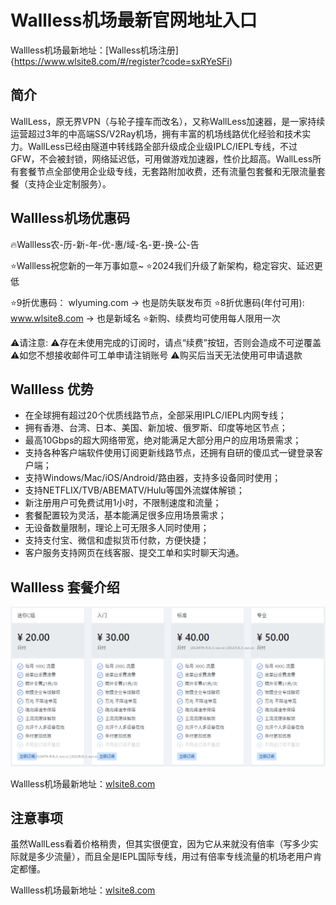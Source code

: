 # Wallless机场最新官网地址入口

Wallless机场最新地址：[Walless机场注册]{https://www.wlsite8.com/#/register?code=sxRYeSFi)

## 简介

WallLess，原无界VPN（与轮子撞车而改名），又称WallLess加速器，是一家持续运营超过3年的中高端SS/V2Ray机场，拥有丰富的机场线路优化经验和技术实力。WallLess已经由隧道中转线路全部升级成企业级IPLC/IEPL专线，不过GFW，不会被封锁，网络延迟低，可用做游戏加速器，性价比超高。WallLess所有套餐节点全部使用企业级专线，无套路附加收费，还有流量包套餐和无限流量套餐（支持企业定制服务）。

## Wallless机场优惠码

🔥Wallless农-历-新-年-优-惠/域-名-更-换-公-告

⭐️Wallless祝您新的一年万事如意~
⭐️2024我们升级了新架构，稳定容灾、延迟更低

⭐️9折优惠码： wlyuming.com    ->  也是防失联发布页
⭐️8折优惠码(年付可用):   www.wlsite8.com    ->  也是新域名
⭐️新购、续费均可使用每人限用一次

⚠️请注意: 
⚠️存在未使用完成的订阅时，请点“续费”按钮，否则会造成不可逆覆盖
⚠️如您不想接收邮件可工单申请注销账号
⚠️购买后当天无法使用可申请退款

## Wallless 优势

<ul>
<li>在全球拥有超过20个优质线路节点，全部采用IPLC/IEPL内网专线；</li>
<li>拥有香港、台湾、日本、美国、新加坡、俄罗斯、印度等地区节点；</li>
<li>最高10Gbps的超大网络带宽，绝对能满足大部分用户的应用场景需求；</li>
<li>支持各种客户端软件使用订阅更新线路节点，还拥有自研的傻瓜式一键登录客户端；</li>
<li>支持Windows/Mac/iOS/Android/路由器，支持多设备同时使用；</li>
<li>支持NETFLIX/TVB/ABEMATV/Hulu等国外流媒体解锁；</li>
<li>新注册用户可免费试用1小时，不限制速度和流量；</li>
<li>套餐配置较为灵活，基本能满足很多应用场景需求；</li>
<li>无设备数量限制，理论上可无限多人同时使用；</li>
<li>支持支付宝、微信和虚拟货币付款，方便快捷；</li>
<li>客户服务支持网页在线客服、提交工单和实时聊天沟通。</li>
</ul>

## Wallless 套餐介绍

![Wallless 套餐介绍](wallless_uxtt_20230809_113035.png)

Wallless机场最新地址：[wlsite8.com](https://www.wlsite8.com/#/register?code=sxRYeSFi)

## 注意事项

虽然WallLess看着价格稍贵，但其实很便宜，因为它从来就没有倍率（写多少实际就是多少流量），而且全是IEPL国际专线，用过有倍率专线流量的机场老用户肯定都懂。

Wallless机场最新地址：[wlsite8.com](https://www.wlsite8.com/#/register?code=sxRYeSFi)

